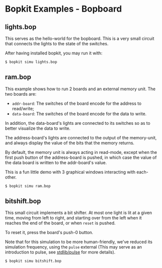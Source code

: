 # Bopkit Examples - Bopboard

## lights.bop

This serves as the hello-world for the bopboard. This is a very small
circuit that connects the lights to the state of the switches.

After having installed bopkit, you may run it with:

```bash
$ bopkit simu lights.bop
```

## ram.bop

This example shows how to run 2 boards and an external memory unit.
The two boards are:

- `addr-board`: The switches of the board encode for the address to read/write;
- `data-board`: The switches of the board encode for the data to write.

In addition, the data-board's lights are connected to its switches so
as to better visualize the data to write.

The address-board's lights are connected to the output of the
memory-unit, and always display the value of the bits that the memory
returns.

By default, the memory unit is always acting in read-mode, except when
the first push button of the address-board is pushed, in which case the
value of the data board is written to the addr-board's value.

This is a fun little demo with 3 graphical windows interacting with
each-other.

```bash
$ bopkit simu ram.bop
```

## bitshift.bop

This small circuit implements a bit shifter. At most one light is lit
at a given time, moving from left to right, and starting over from the
left when it reaches the end of the board, or when `reset` is pushed.

To reset it, press the board's push-0 button.

Note that for this simulation to be more human-friendly, we've reduced
its simulation frequency, using the `pulse` external (This may serve
as an introduction to pulse, see [stdlib/pulse](../../pulse/pulse.bop)
for more details).

```bash
$ bopkit simu bitshift.bop
```

